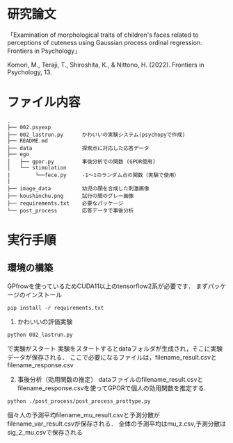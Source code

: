 # 研究論文
「Examination of morphological traits of children's faces related to perceptions of cuteness using Gaussian process ordinal regression. Frontiers in Psychology」

Komori, M., Teraji, T., Shiroshita, K., & Nittono, H. (2022). Frontiers in Psychology, 13.

# ファイル内容
```
.
├── 002.psyexp
├── 002_lastrun.py      かわいいの実験システム(psychopyで作成)
├── README.md
├── data                探索点に対応した応答データ
├── ego
│   ├── gpor.py         事後分析での関数 (GPOR使用)
│   └── stimulation
|        └──fece.py     -1〜1のランダム点の関数（実験で使用）
|
├── image_data          幼児の顔を合成した刺激画像
├── koushinchu.png      試行の間のグレー画像
├── requirements.txt    必要なパッケージ 
└── post_process        応答データで事後分析
```
# 実行手順
## 環境の構築
GPfrowを使っているためCUDA11以上のtensorflow2系が必要です．
まずパッケージのインストール
```
pip install -r requirements.txt
```

1. かわいいの評価実験
```
python 002_lastrun.py 
```
で実験がスタート
実験をスタートするとdataフォルダが生成され，そこに実験データが保存される．
ここで必要になるファイルは，filename_result.csvとfilename_response.csv

2. 事後分析（効用関数の推定）
dataファイルのfilename_result.csvとfilename_response.csvを使ってGPORで個人の効用関数を推定する.

```
python ./post_process/post_process_prottype.py
```
個々人の予測平均filename_mu_result.csvと予測分散がfilename_var_result.csvが保存される．
全体の予測平均はmu_z.csv,予測分散はsig_2_mu.csvで保存される






